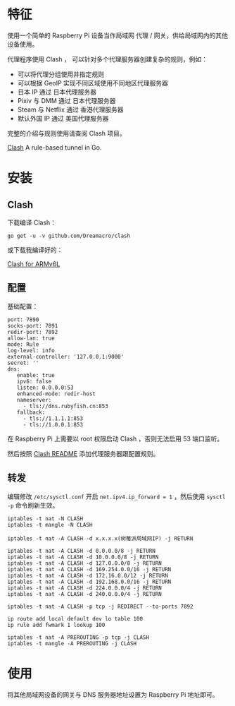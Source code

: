 # 特征

使用一个简单的 Raspberry Pi 设备当作局域网 代理 / 网关，供给局域网内的其他设备使用。

代理程序使用 Clash ， 可以针对多个代理服务器创建复杂的规则，例如：

* 可以将代理分组使用并指定规则
* 可以根据 GeoIP 实现不同区域使用不同地区代理服务器
* 日本 IP 通过 日本代理服务器
* Pixiv 与 DMM 通过 日本代理服务器
* Steam 与 Netflix 通过 香港代理服务器
* 默认外国 IP 通过 美国代理服务器

完整的介绍与规则使用请查阅 Clash 项目。

[Clash](https://github.com/Dreamacro/clash) A rule-based tunnel in Go.

# 安装

## Clash

下载编译 Clash：
```
go get -u -v github.com/Dreamacro/clash
```

或下载我编译好的：

[Clash for ARMv6L](https://github.com/gs002/clash_raspberrypi/releases)

## 配置

基础配置：
```
port: 7890
socks-port: 7891
redir-port: 7892
allow-lan: true
mode: Rule
log-level: info
external-controller: '127.0.0.1:9000'
secret: ''
dns:
   enable: true
   ipv6: false
   listen: 0.0.0.0:53
   enhanced-mode: redir-host
   nameserver:
     - tls://dns.rubyfish.cn:853
   fallback:
     - tls://1.1.1.1:853
     - tls://1.0.0.1:853
```
在 Raspberry Pi 上需要以 root 权限启动 Clash ，否则无法启用 53 端口监听。

然后按照 [Clash README](https://github.com/Dreamacro/clash/blob/master/README.md) 添加代理服务器跟配置规则。

## 转发

编辑修改 `/etc/sysctl.conf` 开启 `net.ipv4.ip_forward = 1` ，然后使用 `sysctl -p` 命令刷新生效。

```
iptables -t nat -N CLASH
iptables -t mangle -N CLASH

iptables -t nat -A CLASH -d x.x.x.x(树莓派局域网IP) -j RETURN

iptables -t nat -A CLASH -d 0.0.0.0/8 -j RETURN
iptables -t nat -A CLASH -d 10.0.0.0/8 -j RETURN
iptables -t nat -A CLASH -d 127.0.0.0/8 -j RETURN
iptables -t nat -A CLASH -d 169.254.0.0/16 -j RETURN
iptables -t nat -A CLASH -d 172.16.0.0/12 -j RETURN
iptables -t nat -A CLASH -d 192.168.0.0/16 -j RETURN
iptables -t nat -A CLASH -d 224.0.0.0/4 -j RETURN
iptables -t nat -A CLASH -d 240.0.0.0/4 -j RETURN

iptables -t nat -A CLASH -p tcp -j REDIRECT --to-ports 7892

ip route add local default dev lo table 100
ip rule add fwmark 1 lookup 100

iptables -t nat -A PREROUTING -p tcp -j CLASH
iptables -t mangle -A PREROUTING -j CLASH
```

# 使用

将其他局域网设备的网关与 DNS 服务器地址设置为 Raspberry Pi 地址即可。
